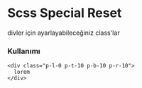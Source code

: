 Scss Special Reset
===================

divler için ayarlayabileceğiniz class'lar

### Kullanımı 


```
<div class="p-l-0 p-t-10 p-b-10 p-r-10">
  lorem
</div>
